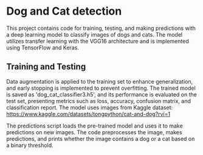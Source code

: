 # Dog and Cat detection

This project contains code for training, testing, and making predictions with a deep learning model to classify images of dogs and cats. The model utilizes transfer learning with the VGG16 architecture and is implemented using TensorFlow and Keras.

## Training and Testing
Data augmentation is applied to the training set to enhance generalization, and early stopping is implemented to prevent overfitting. The trained model is saved as 'dog_cat_classifier3.h5', and its performance is evaluated on the test set, presenting metrics such as loss, accuracy, confusion matrix, and classification report. The model uses images from Kaggle dataset: https://www.kaggle.com/datasets/tongpython/cat-and-dog?rvi=1 

The predictions script loads the pre-trained model and uses it to make predictions on new images. The code preprocesses the image, makes predictions, and prints whether the image contains a dog or a cat based on a binary threshold.
